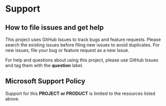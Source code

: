 # Support

## How to file issues and get help

This project uses GitHub Issues to track bugs and feature requests. Please search the existing
issues before filing new issues to avoid duplicates. For new issues, file your bug or
feature request as a new Issue.

For help and questions about using this project, please use GitHub Issues and tag them with the
**question** label.

## Microsoft Support Policy

Support for this **PROJECT or PRODUCT** is limited to the resources listed above.


